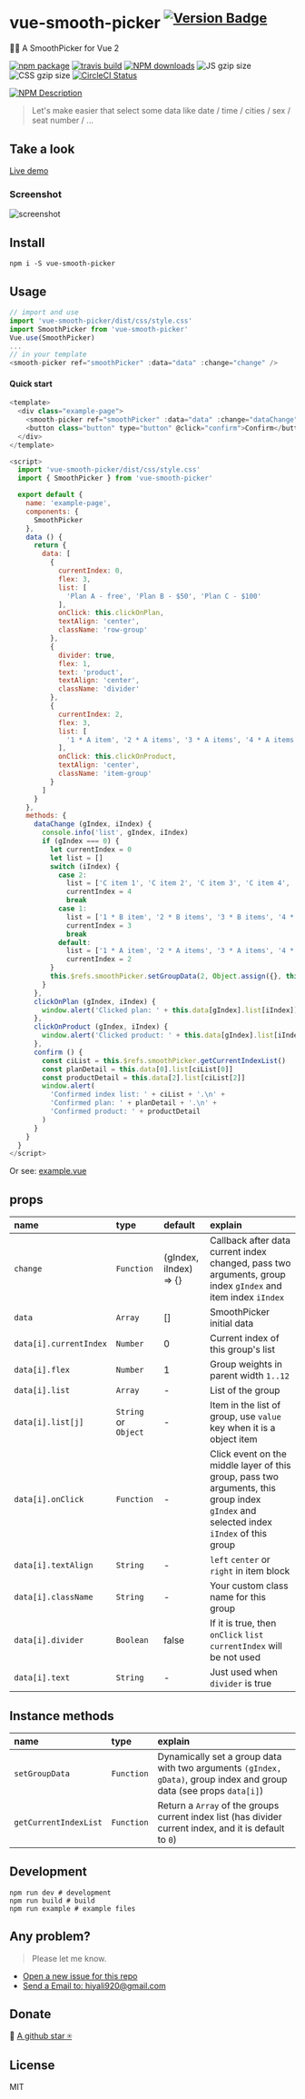 # vue-smooth-picker  <sup>[![Version Badge](http://versionbadg.es/hiyali/vue-smooth-picker.svg)](https://npmjs.com/package/vue-smooth-picker)</sup>
🏄🏼 A SmoothPicker for Vue 2

[![npm package](https://img.shields.io/npm/v/vue-smooth-picker.svg)](https://npmjs.com/package/vue-smooth-picker)
[![travis build](https://img.shields.io/travis/hiyali/vue-smooth-picker/master.svg)](https://travis-ci.org/hiyali/vue-smooth-picker)
[![NPM downloads](http://img.shields.io/npm/dm/vue-smooth-picker.svg)](https://npmjs.org/package/vue-smooth-picker)
![JS gzip size](http://img.badgesize.io/hiyali/vue-smooth-picker/master/dist/smooth-picker.js.svg?compression=gzip&label=gzip%20size:%20JS)
![CSS gzip size](http://img.badgesize.io/hiyali/vue-smooth-picker/master/dist/css/style.css.svg?compression=gzip&label=gzip%20size:%20CSS)
[![CircleCI Status](https://circleci.com/gh/hiyali/vue-smooth-picker.svg?style=shield)](https://circleci.com/gh/hiyali/vue-smooth-picker)

[![NPM Description](https://nodei.co/npm/vue-smooth-picker.png?downloads=true&stars=true)](https://npmjs.org/package/vue-smooth-picker)

> Let's make easier that select some data like date / time / cities / sex / seat number / ...

## Take a look

[Live demo](https://hiyali.github.io/vue-smooth-picker)

### Screenshot

![screenshot](https://raw.githubusercontent.com/hiyali/vue-smooth-picker/master/assets/smooth-picker-screenshot.png "screenshot")

## Install

```shell
npm i -S vue-smooth-picker
```

## Usage

```javascript
// import and use
import 'vue-smooth-picker/dist/css/style.css'
import SmoothPicker from 'vue-smooth-picker'
Vue.use(SmoothPicker)
...
// in your template
<smooth-picker ref="smoothPicker" :data="data" :change="change" />
```

#### Quick start
```javascript
<template>
  <div class="example-page">
    <smooth-picker ref="smoothPicker" :data="data" :change="dataChange" />
    <button class="button" type="button" @click="confirm">Confirm</button>
  </div>
</template>

<script>
  import 'vue-smooth-picker/dist/css/style.css'
  import { SmoothPicker } from 'vue-smooth-picker'

  export default {
    name: 'example-page',
    components: {
      SmoothPicker
    },
    data () {
      return {
        data: [
          {
            currentIndex: 0,
            flex: 3,
            list: [
              'Plan A - free', 'Plan B - $50', 'Plan C - $100'
            ],
            onClick: this.clickOnPlan,
            textAlign: 'center',
            className: 'row-group'
          },
          {
            divider: true,
            flex: 1,
            text: 'product',
            textAlign: 'center',
            className: 'divider'
          },
          {
            currentIndex: 2,
            flex: 3,
            list: [
              '1 * A item', '2 * A items', '3 * A items', '4 * A items', '5 * A items'
            ],
            onClick: this.clickOnProduct,
            textAlign: 'center',
            className: 'item-group'
          }
        ]
      }
    },
    methods: {
      dataChange (gIndex, iIndex) {
        console.info('list', gIndex, iIndex)
        if (gIndex === 0) {
          let currentIndex = 0
          let list = []
          switch (iIndex) {
            case 2:
              list = ['C item 1', 'C item 2', 'C item 3', 'C item 4', 'C item 5', 'C item 6', 'C item 7', 'C item 8', 'C item 9']
              currentIndex = 4
              break
            case 1:
              list = ['1 * B item', '2 * B items', '3 * B items', '4 * B items', '5 * B items', '6 * B items', '7 * B items']
              currentIndex = 3
              break
            default:
              list = ['1 * A item', '2 * A items', '3 * A items', '4 * A items', '5 * A items']
              currentIndex = 2
          }
          this.$refs.smoothPicker.setGroupData(2, Object.assign({}, this.data[2], { currentIndex, list }))
        }
      },
      clickOnPlan (gIndex, iIndex) {
        window.alert('Clicked plan: ' + this.data[gIndex].list[iIndex])
      },
      clickOnProduct (gIndex, iIndex) {
        window.alert('Clicked product: ' + this.data[gIndex].list[iIndex])
      },
      confirm () {
        const ciList = this.$refs.smoothPicker.getCurrentIndexList()
        const planDetail = this.data[0].list[ciList[0]]
        const productDetail = this.data[2].list[ciList[2]]
        window.alert(
          'Confirmed index list: ' + ciList + '.\n' +
          'Confirmed plan: ' + planDetail + '.\n' +
          'Confirmed product: ' + productDetail
        )
      }
    }
  }
</script>
```

Or see: [example.vue](https://github.com/hiyali/vue-smooth-picker/blob/master/example/example.vue)

## props

| name                       | type       |  default      | explain                          |
| :------------------------- | :--------- | :------------ | :------------------------------- |
| `change`                   | `Function` | (gIndex, iIndex) => {} | Callback after data current index changed, pass two arguments, group index `gIndex` and item index `iIndex` |
| `data`                     | `Array`    | []            | SmoothPicker initial data        |
| `data[i].currentIndex`     | `Number`   | 0             | Current index of this group's list |
| `data[i].flex`             | `Number`   | 1             | Group weights in parent width `1..12` |
| `data[i].list`             | `Array`    | -             | List of the group                |
| `data[i].list[j]`          | `String` or `Object` | -   | Item in the list of group, use `value` key when it is a object item |
| `data[i].onClick`          | `Function` | -             | Click event on the middle layer of this group, pass two arguments, this group index `gIndex` and selected index `iIndex` of this group |
| `data[i].textAlign`        | `String`   | -             | `left` `center` or `right` in item block |
| `data[i].className`        | `String`   | -             | Your custom class name for this group |
| `data[i].divider`          | `Boolean`  | false         | If it is true, then `onClick` `list` `currentIndex` will be not used |
| `data[i].text`             | `String`   | -             | Just used when `divider` is true |

## Instance methods

| name                       | type       | explain                          |
| :------------------------- | :--------- | :------------------------------- |
| `setGroupData`             | `Function` | Dynamically set a group data with two arguments `(gIndex, gData)`, group index and group data (see props `data[i]`) |
| `getCurrentIndexList`      | `Function` | Return a `Array` of the groups current index list (has divider current index, and it is default to `0`) |

## Development
```shell
npm run dev # development
npm run build # build
npm run example # example files
```

## Any problem?
> Please let me know.
* [Open a new issue for this repo](https://github.com/hiyali/vue-smooth-picker/issues)
* [Send a Email to: hiyali920@gmail.com](hiyali920@gmail.com)

## Donate
🌚 [A github star ⍟](https://github.com/hiyali/vue-smooth-picker)

## License
MIT


